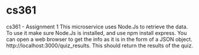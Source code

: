 # cs361
cs361 - Assignment 1
This microservice uses Node.Js to retrieve the data. To use it make sure Node.Js is installed, and use npm install express. You can open a web browser to get the info as it is in the form of a JSON object. http://localhost:3000/quiz_results. This should return the results of the quiz.
